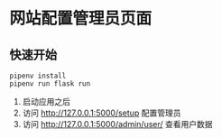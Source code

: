 # 网站配置管理员页面

## 快速开始

    pipenv install
    pipenv run flask run


1. 启动应用之后
2. 访问 http://127.0.0.1:5000/setup 配置管理员
3. 访问 http://127.0.0.1:5000/admin/user/ 查看用户数据
